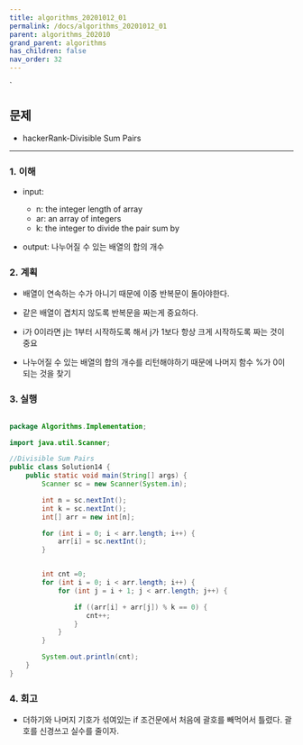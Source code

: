 ```yaml
---
title: algorithms_20201012_01
permalink: /docs/algorithms_20201012_01
parent: algorithms_202010
grand_parent: algorithms
has_children: false
nav_order: 32
---
```


`

## 문제

- hackerRank-Divisible Sum Pairs

---

### 1. 이해

- input:

  - n: the integer length of array 
  - ar: an array of integers
  - k: the integer to divide the pair sum by

- output: 나누어질 수 있는 배열의 합의 개수

### 2. 계획

- 배열이 연속하는 수가 아니기 때문에 이중 반복문이 돌아야한다.

- 같은 배열이 겹치지 않도록 반복문을 짜는게 중요하다.

- i가 0이라면 j는 1부터 시작하도록 해서 j가 1보다 항상 크게 시작하도록 짜는 것이 중요

- 나누어질 수 있는 배열의 합의 개수를 리턴해야하기 때문에 나머지 함수 %가 0이 되는 것을 찾기

### 3. 실행

```java

package Algorithms.Implementation;

import java.util.Scanner;

//Divisible Sum Pairs
public class Solution14 {
    public static void main(String[] args) {
        Scanner sc = new Scanner(System.in);

        int n = sc.nextInt();
        int k = sc.nextInt();
        int[] arr = new int[n];

        for (int i = 0; i < arr.length; i++) {
            arr[i] = sc.nextInt();
        }


        int cnt =0;
        for (int i = 0; i < arr.length; i++) {
            for (int j = i + 1; j < arr.length; j++) {

                if ((arr[i] + arr[j]) % k == 0) {
                   cnt++;
                }
            }
        }

        System.out.println(cnt);
    }
}


```

### 4. 회고

- 더하기와 나머지 기호가 섞여있는 if 조건문에서 처음에 괄호를 빼먹어서 틀렸다. 괄호를 신경쓰고 실수를 줄이자.
